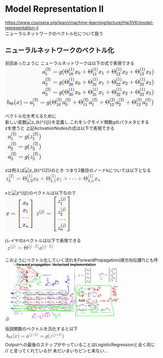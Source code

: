 # Model Representation II
https://www.coursera.org/learn/machine-learning/lecture/Hw3VK/model-representation-ii  
ニューラルネットワークのベクトル化について扱う  

## ニューラルネットワークのベクトル化
前回あったように ニューラルネットワークは以下の式で表現できる  
<img src="../../img/04_01_value_of_activation_nodes.png" >  

ベクトル化を考えるために  
新しい変数<img src="https://latex.codecogs.com/gif.latex?z_{k}^{(j)}" title="z_{k}^{(j)}" />を定義し これをシグモイド関数gのパラメタとする  
zを使うと 上記ActivationNodesの式は以下で表現できる  
<img src="../../img/04_02_variable_zk.png" >

zは例えば<img src="https://latex.codecogs.com/gif.latex?z_{k}^{(2)}" title="z_{k}^{(2)}" />のとき つまり2層目のノードkについては以下となる  
<img src="../../img/04_02_example_of_zk.png" >  

xと<img src="https://latex.codecogs.com/gif.latex?z^{(j)}" title="z^{(j)}" />のベクトルは以下なので  
<img src="../../img/04_02_vectors_of_x_and_z.png" >  

jレイヤのzベクトルは以下で表現できる  
<img src="../../img/04_02_vectorized_z.png" >  

このようにベクトル化していく流れをForwardPropagation(順方向伝播?)とも呼ぶ
<img src="../../img/04_02_forward_propagation.png" width=70%>  

仮説関数のベクトルを汎化すると以下  
<img src="../../img/04_02_vectorized_hypothesis.png" >  
Outputへの最後のステップがやっていることはLogisticRegressionと全く同じ  
// と言ってくれているが 未だいまいちピンと来ない...  
